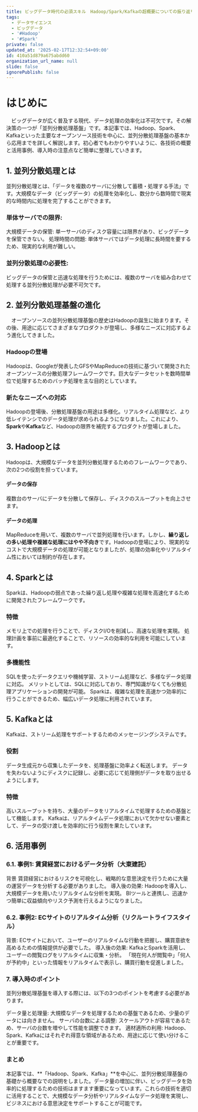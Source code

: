 ```yaml
---
title: ビッグデータ時代の必須スキル　Hadoop/Spark/Kafkaの超概要についての振り返りについて
tags:
  - データサイエンス
  - ビッグデータ
  - '#Hadoop'
  - '#Spark'
private: false
updated_at: '2025-02-17T12:32:54+09:00'
id: 410a51d879a675abdd60
organization_url_name: null
slide: false
ignorePublish: false
---
```

# はじめに
　ビッグデータが広く普及する現代、データ処理の効率化は不可欠です。その解決策の一つが「並列分散処理基盤」です。本記事では、Hadoop、Spark、Kafkaといった主要なオープンソース技術を中心に、並列分散処理基盤の基本から応用までを詳しく解説します。初心者でもわかりやすいように、各技術の概要と活用事例、導入時の注意点など簡単に整理していきます。

## 1. 並列分散処理とは
 並列分散処理とは、「データを複数のサーバに分散して蓄積・処理する手法」です。大規模なデータ（ビッグデータ）の処理を効率化し、数分から数時間で現実的な時間内に処理を完了することができます。

### 単体サーバでの限界:
大規模データの保管: 単一サーバのディスク容量には限界があり、ビッグデータを保管できない。
処理時間の問題: 単体サーバではデータ処理に長時間を要するため、現実的な利用が難しい。

### 並列分散処理の必要性:
ビッグデータの保管と迅速な処理を行うためには、複数のサーバを組み合わせて処理する並列分散処理が必要不可欠です。
## 2. 並列分散処理基盤の進化
　オープンソースの並列分散処理基盤の歴史はHadoopの誕生に始まります。その後、用途に応じてさまざまなプロダクトが登場し、多様なニーズに対応するよう進化してきました。

### Hadoopの登場
Hadoopは、Googleが発表したGFSやMapReduceの技術に基づいて開発されたオープンソースの分散処理フレームワークです。巨大なデータセットを数時間単位で処理するためのバッチ処理を主な目的としています。

### 新たなニーズへの対応
Hadoopの登場後、分散処理基盤の用途は多様化。リアルタイム処理など、より低レイテンシでのデータ処理が求められるようになりました。これにより、**Spark**や**Kafka**など、Hadoopの限界を補完するプロダクトが登場しました。

## 3. Hadoopとは
Hadoopは、大規模なデータを並列分散処理するためのフレームワークであり、次の2つの役割を担っています。

#### データの保存
複数台のサーバにデータを分散して保存し、ディスクのスループットを向上させます。

#### データの処理
MapReduceを用いて、複数のサーバで並列処理を行います。しかし、**繰り返しの多い処理や複雑な処理にはやや不向き**です。Hadoopの登場により、現実的なコストで大規模データの処理が可能となりましたが、処理の効率化やリアルタイム性においては制約が存在します。

## 4. Sparkとは
Sparkは、Hadoopの弱点であった繰り返し処理や複雑な処理を高速化するために開発されたフレームワークです。

### 特徴
メモリ上での処理を行うことで、ディスクI/Oを削減し、高速な処理を実現。
処理計画を事前に最適化することで、リソースの効率的な利用を可能にしています。

### 多機能性
SQLを使ったデータクエリや機械学習、ストリーム処理など、多様なデータ処理に対応。
メリットとしては、SQLに対応しており、専門知識がなくても分散処理アプリケーションの開発が可能。
Sparkは、複雑な処理を高速かつ効率的に行うことができるため、幅広いデータ処理に利用されています。

## 5. Kafkaとは
Kafkaは、ストリーム処理をサポートするためのメッセージングシステムです。

### 役割
データ生成元から収集したデータを、処理基盤に効率よく転送します。
データを失わないようにディスクに記録し、必要に応じて処理側がデータを取り出せるようにします。
### 特徴
高いスループットを持ち、大量のデータをリアルタイムで処理するための基盤として機能します。
Kafkaは、リアルタイムデータ処理において欠かせない要素として、データの受け渡しを効率的に行う役割を果たしています。

## 6. 活用事例
### 6.1. 事例1: 賃貸経営におけるデータ分析（大東建託）
背景
賃貸経営におけるリスクを可視化し、戦略的な意思決定を行うために大量の運営データを分析する必要がありました。
導入後の効果:
Hadoopを導入し、大規模データを用いたリアルタイムな分析を実現。
BIツールと連携し、迅速かつ簡単に収益傾向やリスク予測を行えるようになりました。

### 6.2. 事例2: ECサイトのリアルタイム分析（リクルートライフスタイル）
背景:
ECサイトにおいて、ユーザーのリアルタイムな行動を把握し、購買意欲を高めるための情報提供が必要でした。
導入後の効果:
KafkaとSparkを活用し、ユーザーの閲覧ログをリアルタイムに収集・分析。
「現在何人が閲覧中」「何人が予約中」といった情報をリアルタイムで表示し、購買行動を促進しました。

### 7. 導入時のポイント
並列分散処理基盤を導入する際には、以下の3つのポイントを考慮する必要があります。

データ量と処理量:
大規模なデータを処理するための基盤であるため、少量のデータには向きません。
サーバの台数による調整:
スケールアウトが容易であるため、サーバの台数を増やして性能を調整できます。
適材適所の利用:
Hadoop、Spark、Kafkaにはそれぞれ得意な領域があるため、用途に応じて使い分けることが重要です。

### まとめ
本記事では、**「Hadoop、Spark、Kafka」**を中心に、並列分散処理基盤の基礎から概要なでの説明をしました。データ量の増加に伴い、ビッグデータを効率的に処理するための技術はますます重要になっています。これらの技術を適切に活用することで、大規模なデータ分析やリアルタイムなデータ処理を実現し、ビジネスにおける意思決定をサポートすることが可能です。
